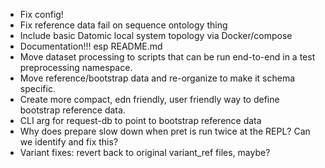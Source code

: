 - Fix config!
- Fix reference data fail on sequence ontology thing
- Include basic Datomic local system topology via Docker/compose
- Documentation!!! esp README.md
- Move dataset processing to scripts that can be run end-to-end in a test
  preprocessing namespace.
- Move reference/bootstrap data and re-organize to make it schema specific.
- Create more compact, edn friendly, user friendly way to define bootstrap reference data.
- CLI arg for request-db to point to bootstrap reference data
- Why does prepare slow down when pret is run twice at the REPL? Can we identify and fix this?
- Variant fixes: revert back to original variant_ref files, maybe?

